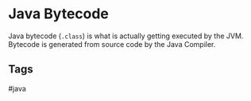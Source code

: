 # Java Bytecode

Java bytecode (`.class`) is what is actually getting executed by the JVM. Bytecode is generated from source code by the Java Compiler.  

## Tags
#java
